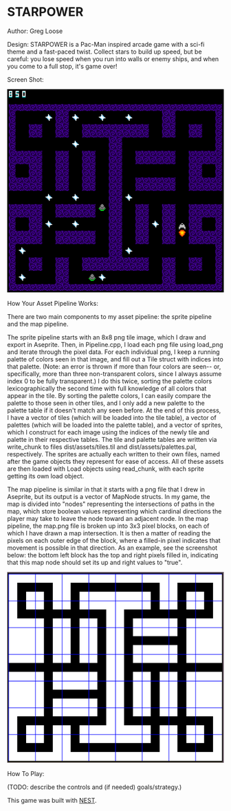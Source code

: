 # STARPOWER

Author: Greg Loose

Design: STARPOWER is a Pac-Man inspired arcade game with a sci-fi theme and a fast-paced twist. Collect stars to build up speed, but be careful: you lose speed when you run into walls or enemy ships, and when you come to a full stop, it's game over!

Screen Shot:

![Screen Shot](screenshot.png)

How Your Asset Pipeline Works:

There are two main components to my asset pipeline: the sprite pipeline and the map pipeline.

The sprite pipeline starts with an 8x8 png tile image, which I draw and export in Aseprite. Then, in Pipeline.cpp, I load each png file using load_png and iterate through the pixel data. For each individual png, I keep a running palette of colors seen in that image, and fill out a Tile struct with indices into that palette. (Note: an error is thrown if more than four colors are seen-- or, specifically, more than three non-transparent colors, since I always assume index 0 to be fully transparent.) I do this twice, sorting the palette colors lexicographically the second time with full knowledge of all colors that appear in the tile. By sorting the palette colors, I can easily compare the palette to those seen in other tiles, and I only add a new palette to the palette table if it doesn't match any seen before. At the end of this process, I have a vector of tiles (which will be loaded into the tile table), a vector of palettes (which will be loaded into the palette table), and a vector of sprites, which I construct for each image using the indices of the newly tile and palette in their respective tables. The tile and palette tables are written via write_chunk to files dist/assets/tiles.til and dist/assets/palettes.pal, respectively. The sprites are actually each written to their own files, named after the game objects they represent for ease of access. All of these assets are then loaded with Load objects using read_chunk, with each sprite getting its own load object.

The map pipeline is similar in that it starts with a png file that I drew in Aseprite, but its output is a vector of MapNode structs. In my game, the map is divided into "nodes" representing the intersections of paths in the map, which store boolean values representing which cardinal directions the player may take to leave the node toward an adjacent node. In the map pipeline, the map.png file is broken up into 3x3 pixel blocks, on each of which I have drawn a map intersection. It is then a matter of reading the pixels on each outer edge of the block, where a filled-in pixel indicates that movement is possible in that direction. As an example, see the screenshot below: the bottom left block has the top and right pixels filled in, indicating that this map node should set its up and right values to "true".

![Screen Shot](map_pipeline_screenshot.png)

How To Play:

(TODO: describe the controls and (if needed) goals/strategy.)

This game was built with [NEST](NEST.md).

